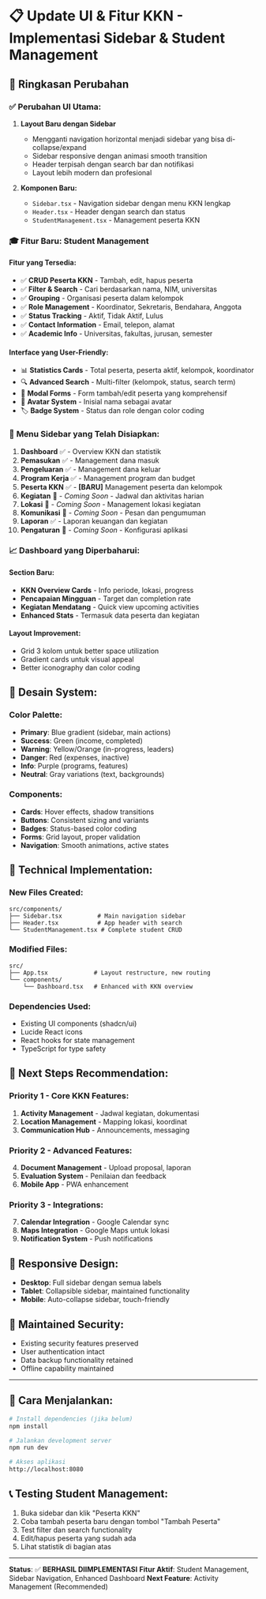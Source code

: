 # 📋 Update UI & Fitur KKN - Implementasi Sidebar & Student Management

## 🎯 Ringkasan Perubahan

### ✅ **Perubahan UI Utama:**

1. **Layout Baru dengan Sidebar**

   - Mengganti navigation horizontal menjadi sidebar yang bisa di-collapse/expand
   - Sidebar responsive dengan animasi smooth transition
   - Header terpisah dengan search bar dan notifikasi
   - Layout lebih modern dan profesional

2. **Komponen Baru:**
   - `Sidebar.tsx` - Navigation sidebar dengan menu KKN lengkap
   - `Header.tsx` - Header dengan search dan status
   - `StudentManagement.tsx` - Management peserta KKN

### 🎓 **Fitur Baru: Student Management**

#### **Fitur yang Tersedia:**

- ✅ **CRUD Peserta KKN** - Tambah, edit, hapus peserta
- ✅ **Filter & Search** - Cari berdasarkan nama, NIM, universitas
- ✅ **Grouping** - Organisasi peserta dalam kelompok
- ✅ **Role Management** - Koordinator, Sekretaris, Bendahara, Anggota
- ✅ **Status Tracking** - Aktif, Tidak Aktif, Lulus
- ✅ **Contact Information** - Email, telepon, alamat
- ✅ **Academic Info** - Universitas, fakultas, jurusan, semester

#### **Interface yang User-Friendly:**

- 📊 **Statistics Cards** - Total peserta, peserta aktif, kelompok, koordinator
- 🔍 **Advanced Search** - Multi-filter (kelompok, status, search term)
- 📝 **Modal Forms** - Form tambah/edit peserta yang komprehensif
- 👤 **Avatar System** - Inisial nama sebagai avatar
- 🏷️ **Badge System** - Status dan role dengan color coding

### 🚀 **Menu Sidebar yang Telah Disiapkan:**

1. **Dashboard** ✅ - Overview KKN dan statistik
2. **Pemasukan** ✅ - Management dana masuk
3. **Pengeluaran** ✅ - Management dana keluar
4. **Program Kerja** ✅ - Management program dan budget
5. **Peserta KKN** ✅ - **[BARU]** Management peserta dan kelompok
6. **Kegiatan** 🔄 - _Coming Soon_ - Jadwal dan aktivitas harian
7. **Lokasi** 🔄 - _Coming Soon_ - Management lokasi kegiatan
8. **Komunikasi** 🔄 - _Coming Soon_ - Pesan dan pengumuman
9. **Laporan** ✅ - Laporan keuangan dan kegiatan
10. **Pengaturan** 🔄 - _Coming Soon_ - Konfigurasi aplikasi

### 📈 **Dashboard yang Diperbaharui:**

#### **Section Baru:**

- **KKN Overview Cards** - Info periode, lokasi, progress
- **Pencapaian Mingguan** - Target dan completion rate
- **Kegiatan Mendatang** - Quick view upcoming activities
- **Enhanced Stats** - Termasuk data peserta dan kegiatan

#### **Layout Improvement:**

- Grid 3 kolom untuk better space utilization
- Gradient cards untuk visual appeal
- Better iconography dan color coding

## 🎨 **Desain System:**

### **Color Palette:**

- **Primary**: Blue gradient (sidebar, main actions)
- **Success**: Green (income, completed)
- **Warning**: Yellow/Orange (in-progress, leaders)
- **Danger**: Red (expenses, inactive)
- **Info**: Purple (programs, features)
- **Neutral**: Gray variations (text, backgrounds)

### **Components:**

- **Cards**: Hover effects, shadow transitions
- **Buttons**: Consistent sizing and variants
- **Badges**: Status-based color coding
- **Forms**: Grid layout, proper validation
- **Navigation**: Smooth animations, active states

## 🔧 **Technical Implementation:**

### **New Files Created:**

```
src/components/
├── Sidebar.tsx          # Main navigation sidebar
├── Header.tsx           # App header with search
└── StudentManagement.tsx # Complete student CRUD
```

### **Modified Files:**

```
src/
├── App.tsx             # Layout restructure, new routing
└── components/
    └── Dashboard.tsx   # Enhanced with KKN overview
```

### **Dependencies Used:**

- Existing UI components (shadcn/ui)
- Lucide React icons
- React hooks for state management
- TypeScript for type safety

## 🎯 **Next Steps Recommendation:**

### **Priority 1 - Core KKN Features:**

1. **Activity Management** - Jadwal kegiatan, dokumentasi
2. **Location Management** - Mapping lokasi, koordinat
3. **Communication Hub** - Announcements, messaging

### **Priority 2 - Advanced Features:**

4. **Document Management** - Upload proposal, laporan
5. **Evaluation System** - Penilaian dan feedback
6. **Mobile App** - PWA enhancement

### **Priority 3 - Integrations:**

7. **Calendar Integration** - Google Calendar sync
8. **Maps Integration** - Google Maps untuk lokasi
9. **Notification System** - Push notifications

## 📱 **Responsive Design:**

- **Desktop**: Full sidebar dengan semua labels
- **Tablet**: Collapsible sidebar, maintained functionality
- **Mobile**: Auto-collapse sidebar, touch-friendly

## 🔐 **Maintained Security:**

- Existing security features preserved
- User authentication intact
- Data backup functionality retained
- Offline capability maintained

---

## 🚀 **Cara Menjalankan:**

```bash
# Install dependencies (jika belum)
npm install

# Jalankan development server
npm run dev

# Akses aplikasi
http://localhost:8080
```

## 📞 **Testing Student Management:**

1. Buka sidebar dan klik "Peserta KKN"
2. Coba tambah peserta baru dengan tombol "Tambah Peserta"
3. Test filter dan search functionality
4. Edit/hapus peserta yang sudah ada
5. Lihat statistik di bagian atas

---

**Status**: ✅ **BERHASIL DIIMPLEMENTASI**
**Fitur Aktif**: Student Management, Sidebar Navigation, Enhanced Dashboard
**Next Feature**: Activity Management (Recommended)
